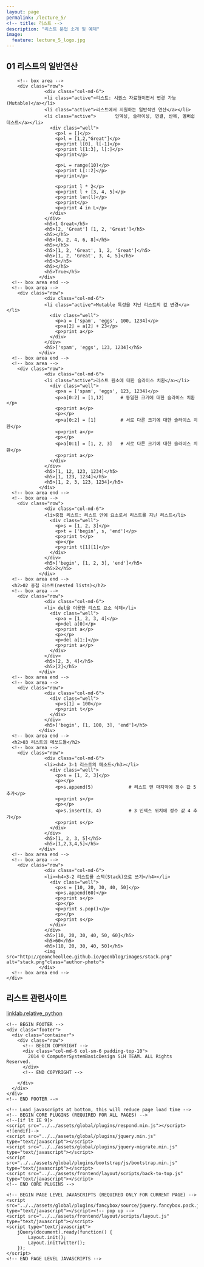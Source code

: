 ```yaml
---
layout: page
permalink: /lecture_5/
<!-- title: 리스트 -->
description: "리스트 문법 소개 및 예제"  
image:
  feature: lecture_5_logo.jpg
---
```

<!-- -->
<!DOCTYPE html>
<!-- 
Template Name: Metronic - Responsive Admin Dashboard Template build with Twitter Bootstrap 3.2.0
Version: 3.3.1
Author: KeenThemes
Website: http://www.keenthemes.com/
Contact: support@keenthemes.com
Follow: www.twitter.com/keenthemes
Like: www.facebook.com/keenthemes
Purchase: http://themeforest.net/item/metronic-responsive-admin-dashboard-template/4021469?ref=keenthemes
License: You must have a valid license purchased only from themeforest (the above link) in order to legally use the theme for your project.
-->
<!--[if IE 8]> <html lang="en" class="ie8 no-js"> <![endif]-->
<!--[if IE 9]> <html lang="en" class="ie9 no-js"> <![endif]-->
<!--[if !IE]><!-->
<html lang="en">
<!--<![endif]-->

<!-- Head BEGIN -->
<head>
  <meta charset="utf-8">
  <title>Typography | Metronic Frontend</title>

  <meta content="width=device-width, initial-scale=1.0" name="viewport">
  <meta http-equiv="X-UA-Compatible" content="IE=edge,chrome=1">

  <meta content="Metronic Shop UI description" name="description">
  <meta content="Metronic Shop UI keywords" name="keywords">
  <meta content="keenthemes" name="author">

  <meta property="og:site_name" content="-CUSTOMER VALUE-">
  <meta property="og:title" content="-CUSTOMER VALUE-">
  <meta property="og:description" content="-CUSTOMER VALUE-">
  <meta property="og:type" content="website">
  <meta property="og:image" content="-CUSTOMER VALUE-"><!-- link to image for socio -->
  <meta property="og:url" content="-CUSTOMER VALUE-">

  <link rel="shortcut icon" href="favicon.ico">

  <!-- Fonts START -->
  <link href="http://fonts.googleapis.com/css?family=Open+Sans:300,400,600,700|PT+Sans+Narrow|Source+Sans+Pro:200,300,400,600,700,900&amp;subset=all" rel="stylesheet" type="text/css">
  <!-- Fonts END -->

  <!-- Global styles START -->          
  <link href="../../assets/global/plugins/font-awesome/css/font-awesome.min.css" rel="stylesheet">
  <link href="../../assets/global/plugins/bootstrap/css/bootstrap.min.css" rel="stylesheet">
  <!-- Global styles END --> 
   
  <!-- Page level plugin styles START -->
  <link href="../../assets/global/plugins/fancybox/source/jquery.fancybox.css" rel="stylesheet">
  <!-- Page level plugin styles END -->

  <!-- Theme styles START -->
  <link href="../../assets/global/css/components.css" rel="stylesheet">
  <link href="../../assets/global/css/plugins.css" rel="stylesheet">
  <link href="../../assets/frontend/layout/css/style.css" rel="stylesheet">
  <link href="../../assets/frontend/layout/css/style-responsive.css" rel="stylesheet">
  <link href="../../assets/frontend/layout/css/themes/red.css" rel="stylesheet" id="style-color">
  <link href="../../assets/frontend/layout/css/custom.css" rel="stylesheet">
  <!-- Theme styles END -->
</head>
<!-- Head END -->

<!-- Body BEGIN -->
<body class="corporate">
    <!-- BEGIN STYLE CUSTOMIZER -->
    <div class="color-panel hidden-sm">
      <div class="color-mode">
        <h2>01 리스트의 일반연산</h2>
        
        <!-- box area -->
        <div class="row">
                  <div class="col-md-6">
                  <li class="active">리스트: 시퀀스 자료형이면서 변경 가능(Mutable)</a></li>
                  <li class="active">리스트에서 지원하는 일반적인 연산</a></li>
                  <li class="active">       인덱싱, 슬라이싱, 연결, 반복, 멤버쉽 테스트</a></li>
                    <div class="well">
                      <p>l = []</p>
                      <p>l = [1,2,"Great"]</p>
                      <p>print l[0], l[-1]</p>
                      <p>print l[1:3], l[:]</p>
                      <p>print</p>

                      <p>L = range(10)</p>
                      <p>print L[::2]</p>
                      <p>print</p>

                      <p>print l * 2</p>
                      <p>print l + [3, 4, 5]</p>
                      <p>print len(l)</p>
                      <p>print</p>
                      <p>print 4 in L</p>
                    </div>
                  </div>
                  <h5>1 Great</h5>
                  <h5>[2, 'Great'] [1, 2, 'Great']</h5>
                  <h5></h5>
                  <h5>[0, 2, 4, 6, 8]</h5>
                  <h5></h5>
                  <h5>[1, 2, 'Great', 1, 2, 'Great']</h5>
                  <h5>[1, 2, 'Great', 3, 4, 5]</h5>
                  <h5>3</h5>
                  <h5></h5>
                  <h5>True</h5>
                </div>
      <!-- box area end -->
      <!-- box area -->
        <div class="row">
                  <div class="col-md-6">
                  <li class="active">Mutable 특성을 지닌 리스트의 값 변경</a></li>
                    <div class="well">
                      <p>a = ['spam', 'eggs', 100, 1234]</p>
                      <p>a[2] = a[2] + 23</p>
                      <p>print a</p>
                    </div>
                  </div>
                  <h5>['spam', 'eggs', 123, 1234]</h5>
                </div>
      <!-- box area end -->
      <!-- box area -->
        <div class="row">
                  <div class="col-md-6">
                  <li class="active">리스트 원소에 대한 슬라이스 치환</a></li>
                    <div class="well">
                      <p>a = ['spam', 'eggs', 123, 1234]</p>
                      <p>a[0:2] = [1,12]      # 동일한 크기에 대한 슬라이스 치환</p>
                      <p>print a</p>
                      <p></p>
                      <p>a[0:2] = [1]         # 서로 다른 크기에 대한 슬라이스 치환</p>
                      <p>print a</p>
                      <p></p>
                      <p>a[0:1] = [1, 2, 3]   # 서로 다른 크기에 대한 슬라이스 치환</p>
                      <p>print a</p>
                    </div>
                  </div>
                  <h5>[1, 12, 123, 1234]</h5>
                  <h5>[1, 123, 1234]</h5>
                  <h5>[1, 2, 3, 123, 1234]</h5>
                </div>
      <!-- box area end -->
      <!-- box area -->
        <div class="row">
                  <div class="col-md-6">
                  <li>중첩 리스트: 리스트 안에 요소로서 리스트를 지닌 리스트</li>
                    <div class="well">
                      <p>s = [1, 2, 3]</p>
                      <p>t = ['begin', s, 'end']</p>
                      <p>print t</p>
                      <p></p>
                      <p>print t[1][1]</p>
                    </div>
                  </div>
                  <h5>['begin', [1, 2, 3], 'end']</h5>
                  <h5>2</h5>
                </div>
      <!-- box area end -->
      <h2>02 중첩 리스트(nested lists)</h2>
      <!-- box area -->
        <div class="row">
                  <div class="col-md-6">
                  <li> del을 이용한 리스트 요소 삭제</li>
                    <div class="well">
                      <p>a = [1, 2, 3, 4]</p>
                      <p>del a[0]</p>
                      <p>print a</p>
                      <p></p>
                      <p>del a[1:]</p>
                      <p>print a</p>
                    </div>
                  </div>
                  <h5>[2, 3, 4]</h5>
                  <h5>[2]</h5>
                </div>
      <!-- box area end -->
      <!-- box area -->
        <div class="row">
                  <div class="col-md-6">
                    <div class="well">
                      <p>s[1] = 100</p>
                      <p>print t</p>
                    </div>
                  </div>
                  <h5>['begin', [1, 100, 3], 'end']</h5>
                </div>
      <!-- box area end -->
      <h2>03 리스트의 메쏘드들</h2>
      <!-- box area -->
        <div class="row">
                  <div class="col-md-6">
                  <li><h4> 3-1 리스트의 메소드</h3></li>
                    <div class="well">
                      <p>s = [1, 2, 3]</p>
                      <p></p>
                      <p>s.append(5)             # 리스트 맨 마지막에 정수 값 5 추가</p>
                      <p>print s</p>
                      <p></p>
                      <p>s.insert(3, 4)          # 3 인덱스 위치에 정수 값 4 추가</p>
                      <p>print s</p>
                    </div>
                  </div>
                  <h5>[1, 2, 3, 5]</h5>
                  <h5>[1,2,3,4,5]</h5>
                </div>
      <!-- box area end -->
      <!-- box area -->
        <div class="row">
                  <div class="col-md-6">
                  <li><h4>3-2 리스트를 스택(Stack)으로 쓰기</h4></li>
                    <div class="well">
                      <p>s = [10, 20, 30, 40, 50]</p>
                      <p>s.append(60)</p>
                      <p>print s</p>
                      <p></p>
                      <p>print s.pop()</p>
                      <p></p>
                      <p>print s</p>
                    </div>
                  </div>
                  <h5>[10, 20, 30, 40, 50, 60]</h5>
                  <h5>60</h5>
                  <h5>[10, 20, 30, 40, 50]</h5>
                  <img src="http://geoncheollee.github.io/geonblog/images/stack.png" alt="stack.png"class="author-photo">
                </div>
      <!-- box area end -->
    </div>
  </div>
    <!-- END BEGIN STYLE CUSTOMIZER --> 

<div class="row">
    <!-- BEGIN PRE-FOOTER -->
    <div class="pre-footer">
      <div class="container">
        <div class="row">
          <!-- BEGIN TWITTER BLOCK --> 
          <div class="col-md-4 col-sm-6 pre-footer-col">
            <h2 class="margin-bottom-0">리스트 관련사이트</h2>
            <a class="twitter-timeline" href="http://link.koreatech.ac.kr/courses/2014_2/SP/SP20142.html" data-tweet-limit="2" data-theme="dark" data-link-color="#57C8EB" data-widget-id="455411516829736961" data-chrome="noheader nofooter noscrollbar noborders transparent">linklab.relative_python</a>
          </div>
          <!-- END TWITTER BLOCK -->
        </div>
      </div>
    </div>
    <!-- END PRE-FOOTER -->

    <!-- BEGIN FOOTER -->
    <div class="footer">
      <div class="container">
        <div class="row">
          <!-- BEGIN COPYRIGHT -->
          <div class="col-md-6 col-sm-6 padding-top-10">
            2014 © ComputerSystemBasicDesign SLH TEAM. ALL Rights Reserved.
          </div>
          <!-- END COPYRIGHT -->

        </div>
      </div>
    </div>
    <!-- END FOOTER -->

    <!-- Load javascripts at bottom, this will reduce page load time -->
    <!-- BEGIN CORE PLUGINS (REQUIRED FOR ALL PAGES) -->
    <!--[if lt IE 9]>
    <script src="../../assets/global/plugins/respond.min.js"></script>
    <![endif]--> 
    <script src="../../assets/global/plugins/jquery.min.js" type="text/javascript"></script>
    <script src="../../assets/global/plugins/jquery-migrate.min.js" type="text/javascript"></script>
    <script src="../../assets/global/plugins/bootstrap/js/bootstrap.min.js" type="text/javascript"></script>      
    <script src="../../assets/frontend/layout/scripts/back-to-top.js" type="text/javascript"></script>
    <!-- END CORE PLUGINS -->

    <!-- BEGIN PAGE LEVEL JAVASCRIPTS (REQUIRED ONLY FOR CURRENT PAGE) -->
    <script src="../../assets/global/plugins/fancybox/source/jquery.fancybox.pack.js" type="text/javascript"></script><!-- pop up -->
    <script src="../../assets/frontend/layout/scripts/layout.js" type="text/javascript"></script>
    <script type="text/javascript">
        jQuery(document).ready(function() {
            Layout.init();
            Layout.initTwitter();
        });
    </script>
    <!-- END PAGE LEVEL JAVASCRIPTS -->
</body>
<!-- END BODY -->
</html>
